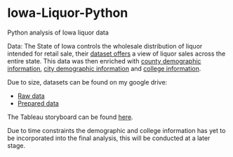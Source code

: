 # Iowa-Liquor-Python
Python analysis of Iowa liquor data

Data:
The State of Iowa controls the wholesale distribution of liquor intended for retail sale, their [dataset offers](https://data.iowa.gov/Sales-Distribution/Iowa-Liquor-Sales/m3tr-qhgy) a view of liquor sales across the entire state. This data was then enriched with [county demographic information](https://www.iowadatacenter.org/index.php), [city demographic information](https://www.iowa-demographics.com/cities_by_population) and [college information](https://carnegieclassifications.acenet.edu/institutions/?inst&stabbr%5B0%5D=IA).

Due to size, datasets can be found on my google drive: 
- [Raw data](https://drive.google.com/drive/folders/1UdPyHXVwa6epscCOJJfsA6LcqmL8jRAy?usp=drive_link)
- [Prepared data](https://drive.google.com/drive/folders/1A41UZkQM4lvq98LiCfbrvTPobmjLtrjj?usp=drive_link)

The Tableau storyboard can be found [here](https://public.tableau.com/views/IowaLiquorAnalysis_16925455199810/Story1?:language=en-GB&:display_count=n&:origin=viz_share_link).

Due to time constraints the demographic and college information has yet to be incorporated into the final analysis, this will be conducted at a later stage.
